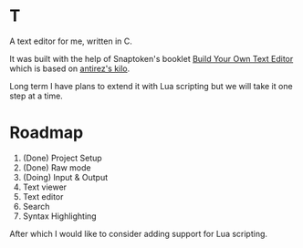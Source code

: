 # T

A text editor for me, written in C. 

It was built with the help of Snaptoken's booklet [Build Your Own Text Editor][snaptoken] which is based on [antirez's kilo][antirez].

Long term I have plans to extend it with Lua scripting but we will take it one step at a time.

[snaptoken]: http://viewsourcecode.org/snaptoken/kilo/index.html
[antirez]: http://antirez.com/news/108


# Roadmap

1. (Done) Project Setup
1. (Done) Raw mode
1. (Doing) Input & Output
1. Text viewer
1. Text editor
1. Search
1. Syntax Highlighting

After which I would like to consider adding support for Lua scripting.
